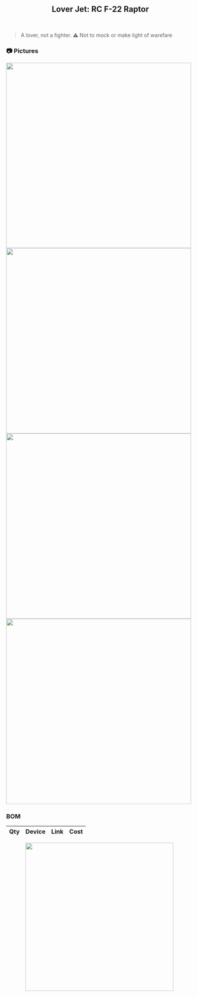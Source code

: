 <h2 align="center">
 <img src="https://raw.githubusercontent.com/catppuccin/catppuccin/main/assets/misc/transparent.png" height="30" width="0px"/>
 Lover Jet: RC F-22 Raptor
</h2>
&nbsp;

> A lover, not a fighter. :warning: Not to mock or make light of warefare


### 📷 Pictures

<img src="https://github.com/user-attachments/assets/89fb6050-bf16-4315-a596-80fc8254c4f5" width="500" />
<img src="https://github.com/user-attachments/assets/ea1db12a-f53c-4e83-9f57-2998cee60e1c" width="500" />
<img src="https://github.com/user-attachments/assets/ee65bfbd-a973-4c50-a7e8-d3b3867c260c" width="500" />
<img src="https://github.com/user-attachments/assets/c3a3894b-8554-402e-84cb-da9c7abd985c" width="500" />


### BOM
|Qty| Device|	Link	|Cost	|
|---|-----|--------|-------|

 <p align="center">
  <img src="https://raw.githubusercontent.com/catppuccin/catppuccin/main/assets/palette/macchiato.png" width="400" />
</p>

